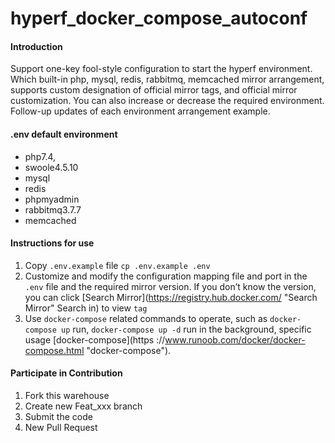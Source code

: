 # hyperf_docker_compose_autoconf

#### Introduction
Support one-key fool-style configuration to start the hyperf environment. Which built-in php, mysql, redis, rabbitmq, memcached mirror arrangement, supports custom designation of official mirror tags, and official mirror customization. You can also increase or decrease the required environment. Follow-up updates of each environment arrangement example.

#### .env default environment
- php7.4,
- swoole4.5.10
- mysql
- redis
- phpmyadmin
- rabbitmq3.7.7
- memcached

#### Instructions for use

1. Copy `.env.example` file ```cp .env.example .env```
2. Customize and modify the configuration mapping file and port in the `.env` file and the required mirror version. If you don’t know the version, you can click [Search Mirror](https://registry.hub.docker.com/ "Search Mirror" Search in) to view `tag`
3. Use `docker-compose` related commands to operate, such as ```docker-compose up``` run, ```docker-compose up -d``` run in the background, specific usage [docker-compose](https ://www.runoob.com/docker/docker-compose.html "docker-compose").

#### Participate in Contribution

1. Fork this warehouse
2. Create new Feat_xxx branch
3. Submit the code
4. New Pull Request
